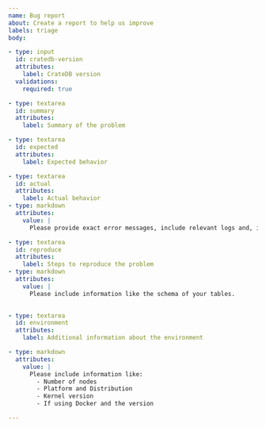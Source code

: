 ```yaml
---
name: Bug report
about: Create a report to help us improve
labels: triage
body:

- type: input
  id: cratedb-version
  attributes:
    label: CrateDB version
  validations:
    required: true

- type: textarea
  id: summary
  attributes:
    label: Summary of the problem

- type: textarea
  id: expected
  attributes:
    label: Expected behavior

- type: textarea
  id: actual
  attributes:
    label: Actual behavior
- type: markdown
  attributes:
    value: |
      Please provide exact error messages, include relevant logs and, if possible, provide stacktraces (Activate `\verbose` in [crash](https://github.com/crate/crash/))

- type: textarea
  id: reproduce
  attributes:
    label: Steps to reproduce the problem
- type: markdown
  attributes:
    value: |
      Please include information like the schema of your tables.
  

- type: textarea
  id: environment
  attributes:
    label: Additional information about the environment

- type: markdown
  attributes:
    value: |
      Please include information like:
        - Number of nodes
        - Platform and Distribution
        - Kernel version
        - If using Docker and the version

---
```

